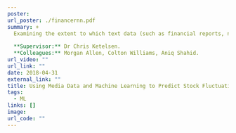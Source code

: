 ```yaml
---
poster: 
url_poster: ./financernn.pdf
summary: +
  Examining the extent to which text data (such as financial reports, news articles, and search mentions) can predict the closing stock price of given companies. Text data was analysed using topic modeling to extract relevant features and recurrent neural networks to model time-dependence in the data sets.
  
  **Supervisor:** Dr Chris Ketelsen.
  **Colleagues:** Morgan Allen, Colton Williams, Aniq Shahid.
url_video: ""
url_link: ""
date: 2018-04-31
external_link: ""
title: Using Media Data and Machine Learning to Predict Stock Fluctuations
tags:
  - ML
links: []
image: 
url_code: ""
---
```


